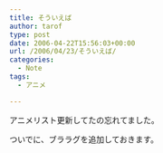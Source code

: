 ```yaml
---
title: そういえば
author: tarof
type: post
date: 2006-04-22T15:56:03+00:00
url: /2006/04/23/そういえば/
categories:
  - Note
tags:
  - アニメ

---
```

アニメリスト更新してたの忘れてました。

ついでに、ブララグを追加しておきます。